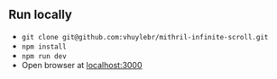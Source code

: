 ## Run locally

- `git clone git@github.com:vhuylebr/mithril-infinite-scroll.git`
- `npm install`
- `npm run dev`
- Open browser at [localhost:3000](http://localhost:3000/)

